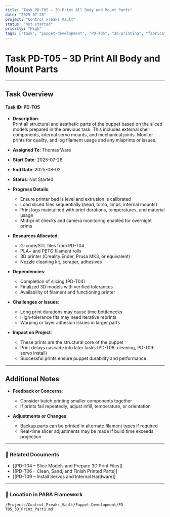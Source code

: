 ```yaml
---
title: "Task PD-T05 – 3D Print All Body and Mount Parts"
date: "2025-07-28"
project: "Control Freaks Vault"
status: "not started"
priority: "High"
tags: ["task", "puppet-development", "PD-T05", "3d-printing", "fabrication"]
---
```


# Task PD-T05 – 3D Print All Body and Mount Parts

---

## Task Overview

#### Task ID: PD-T05

- **Description**:  
  Print all structural and aesthetic parts of the puppet based on the sliced models prepared in the previous task. This includes external shell components, internal servo mounts, and mechanical joints. Monitor prints for quality, and log filament usage and any misprints or issues.

- **Assigned To**: Thomas Ware

- **Start Date**: 2025-07-28  
- **End Date**: 2025-08-02

- **Status**: Not Started

- **Progress Details**:  
  - Ensure printer bed is level and extrusion is calibrated  
  - Load sliced files sequentially (head, torso, limbs, internal mounts)  
  - Print logs maintained with print durations, temperatures, and material usage  
  - Mid-print checks and camera monitoring enabled for overnight prints

- **Resources Allocated**:
  - G-code/STL files from PD-T04  
  - PLA+ and PETG filament rolls  
  - 3D printer (Creality Ender, Prusa MK3, or equivalent)  
  - Nozzle cleaning kit, scraper, adhesives

- **Dependencies**:
  - Completion of slicing (PD-T04)  
  - Finalized 3D models with verified tolerances  
  - Availability of filament and functioning printer

- **Challenges or Issues**:
  - Long print durations may cause time bottlenecks  
  - High-tolerance fits may need iterative reprints  
  - Warping or layer adhesion issues in larger parts

- **Impact on Project**:
  - These prints are the structural core of the puppet  
  - Print delays cascade into later tasks (PD-T06: cleaning, PD-T09: servo install)  
  - Successful prints ensure puppet durability and performance

---

## Additional Notes

- **Feedback or Concerns**:
  - Consider batch printing smaller components together  
  - If prints fail repeatedly, adjust infill, temperature, or orientation

- **Adjustments or Changes**:
  - Backup parts can be printed in alternate filament types if required  
  - Real-time slicer adjustments may be made if build time exceeds projection

---

### 🔗 Related Documents

- [[PD-T04 – Slice Models and Prepare 3D Print Files]]  
- [[PD-T06 – Clean, Sand, and Finish Printed Parts]]  
- [[PD-T09 – Install Servos and Internal Hardware]]

---

### 📁 Location in PARA Framework

`/Projects/Control_Freaks_Vault/Puppet_Development/PD-T05_3D_Print_Parts.md`
